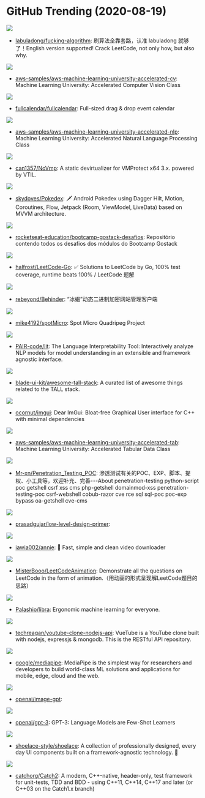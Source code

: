# GitHub Trending (2020-08-19)

![](https://img.shields.io/badge/none-New%20877-green?style=flat-square&logo=appveyor)
- [labuladong/fucking-algorithm](https://github.com/labuladong/fucking-algorithm): 刷算法全靠套路，认准 labuladong 就够了！English version supported! Crack LeetCode, not only how, but also why.

![](https://img.shields.io/badge/Jupyter%20Notebook-New%20146-green?style=flat-square&logo=appveyor)
- [aws-samples/aws-machine-learning-university-accelerated-cv](https://github.com/aws-samples/aws-machine-learning-university-accelerated-cv): Machine Learning University: Accelerated Computer Vision Class

![](https://img.shields.io/badge/TypeScript-New%20135-green?style=flat-square&logo=appveyor)
- [fullcalendar/fullcalendar](https://github.com/fullcalendar/fullcalendar): Full-sized drag & drop event calendar

![](https://img.shields.io/badge/Jupyter%20Notebook-New%20185-green?style=flat-square&logo=appveyor)
- [aws-samples/aws-machine-learning-university-accelerated-nlp](https://github.com/aws-samples/aws-machine-learning-university-accelerated-nlp): Machine Learning University: Accelerated Natural Language Processing Class

![](https://img.shields.io/badge/C%2B%2B-New%20125-green?style=flat-square&logo=appveyor)
- [can1357/NoVmp](https://github.com/can1357/NoVmp): A static devirtualizer for VMProtect x64 3.x. powered by VTIL.

![](https://img.shields.io/badge/Kotlin-New%20409-green?style=flat-square&logo=appveyor)
- [skydoves/Pokedex](https://github.com/skydoves/Pokedex): 🗡️ Android Pokedex using Dagger Hilt, Motion, Coroutines, Flow, Jetpack (Room, ViewModel, LiveData) based on MVVM architecture.

![](https://img.shields.io/badge/none-New%2028-green?style=flat-square&logo=appveyor)
- [rocketseat-education/bootcamp-gostack-desafios](https://github.com/rocketseat-education/bootcamp-gostack-desafios): Repositório contendo todos os desafios dos módulos do Bootcamp Gostack

![](https://img.shields.io/badge/Go-New%20270-green?style=flat-square&logo=appveyor)
- [halfrost/LeetCode-Go](https://github.com/halfrost/LeetCode-Go): ✅ Solutions to LeetCode by Go, 100% test coverage, runtime beats 100% / LeetCode 题解

![](https://img.shields.io/badge/none-New%20102-green?style=flat-square&logo=appveyor)
- [rebeyond/Behinder](https://github.com/rebeyond/Behinder): “冰蝎”动态二进制加密网站管理客户端

![](https://img.shields.io/badge/HTML-New%20122-green?style=flat-square&logo=appveyor)
- [mike4192/spotMicro](https://github.com/mike4192/spotMicro): Spot Micro Quadripeg Project

![](https://img.shields.io/badge/TypeScript-New%20285-green?style=flat-square&logo=appveyor)
- [PAIR-code/lit](https://github.com/PAIR-code/lit): The Language Interpretability Tool: Interactively analyze NLP models for model understanding in an extensible and framework agnostic interface.

![](https://img.shields.io/badge/none-New%2037-green?style=flat-square&logo=appveyor)
- [blade-ui-kit/awesome-tall-stack](https://github.com/blade-ui-kit/awesome-tall-stack): A curated list of awesome things related to the TALL stack.

![](https://img.shields.io/badge/C%2B%2B-New%20157-green?style=flat-square&logo=appveyor)
- [ocornut/imgui](https://github.com/ocornut/imgui): Dear ImGui: Bloat-free Graphical User interface for C++ with minimal dependencies

![](https://img.shields.io/badge/Jupyter%20Notebook-New%20110-green?style=flat-square&logo=appveyor)
- [aws-samples/aws-machine-learning-university-accelerated-tab](https://github.com/aws-samples/aws-machine-learning-university-accelerated-tab): Machine Learning University: Accelerated Tabular Data Class

![](https://img.shields.io/badge/PowerShell-New%20132-green?style=flat-square&logo=appveyor)
- [Mr-xn/Penetration_Testing_POC](https://github.com/Mr-xn/Penetration_Testing_POC): 渗透测试有关的POC、EXP、脚本、提权、小工具等，欢迎补充、完善---About penetration-testing python-script poc getshell csrf xss cms php-getshell domainmod-xss penetration-testing-poc csrf-webshell cobub-razor cve rce sql sql-poc poc-exp bypass oa-getshell cve-cms

![](https://img.shields.io/badge/none-New%2061-green?style=flat-square&logo=appveyor)
- [prasadgujar/low-level-design-primer](https://github.com/prasadgujar/low-level-design-primer): 

![](https://img.shields.io/badge/Go-New%20112-green?style=flat-square&logo=appveyor)
- [iawia002/annie](https://github.com/iawia002/annie): 👾 Fast, simple and clean video downloader

![](https://img.shields.io/badge/Java-New%20147-green?style=flat-square&logo=appveyor)
- [MisterBooo/LeetCodeAnimation](https://github.com/MisterBooo/LeetCodeAnimation): Demonstrate all the questions on LeetCode in the form of animation.（用动画的形式呈现解LeetCode题目的思路）

![](https://img.shields.io/badge/Python-New%2095-green?style=flat-square&logo=appveyor)
- [Palashio/libra](https://github.com/Palashio/libra): Ergonomic machine learning for everyone.

![](https://img.shields.io/badge/JavaScript-New%20106-green?style=flat-square&logo=appveyor)
- [techreagan/youtube-clone-nodejs-api](https://github.com/techreagan/youtube-clone-nodejs-api): VueTube is a YouTube clone built with nodejs, expressjs & mongodb. This is the RESTful API repository.

![](https://img.shields.io/badge/C%2B%2B-New%2054-green?style=flat-square&logo=appveyor)
- [google/mediapipe](https://github.com/google/mediapipe): MediaPipe is the simplest way for researchers and developers to build world-class ML solutions and applications for mobile, edge, cloud and the web.

![](https://img.shields.io/badge/Python-New%2038-green?style=flat-square&logo=appveyor)
- [openai/image-gpt](https://github.com/openai/image-gpt): 

![](https://img.shields.io/badge/none-New%20150-green?style=flat-square&logo=appveyor)
- [openai/gpt-3](https://github.com/openai/gpt-3): GPT-3: Language Models are Few-Shot Learners

![](https://img.shields.io/badge/TypeScript-New%2088-green?style=flat-square&logo=appveyor)
- [shoelace-style/shoelace](https://github.com/shoelace-style/shoelace): A collection of professionally designed, every day UI components built on a framework-agnostic technology. 🥾

![](https://img.shields.io/badge/C%2B%2B-New%2032-green?style=flat-square&logo=appveyor)
- [catchorg/Catch2](https://github.com/catchorg/Catch2): A modern, C++-native, header-only, test framework for unit-tests, TDD and BDD - using C++11, C++14, C++17 and later (or C++03 on the Catch1.x branch)

